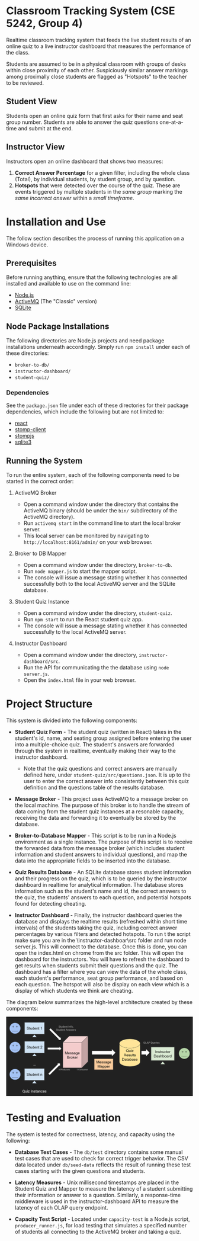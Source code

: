 # Classroom Tracking System (CSE 5242, Group 4)

Realtime classroom tracking system that feeds the live student results of an online quiz to a live instructor dashboard that measures the performance of the class.

Students are assumed to be in a physical classroom with groups of desks within close proximity of each other. Suspiciously similar answer markings among proximally close students are flagged as "Hotspots" to the teacher to be reviewed.

## Student View
Students open an online quiz form that first asks for their name and seat group number. Students are able to answer the quiz questions one-at-a-time and submit at the end.

## Instructor View
Instructors open an online dashboard that shows two measures:
1. **Correct Answer Percentage** for a given filter, including the whole class (Total), by individual students, by student group, and by question.
2. **Hotspots** that were detected over the course of the quiz. These are events triggered by multiple students in the *same group* marking the *same incorrect answer* within a *small timeframe*.

# Installation and Use
The follow section describes the process of running this application on a Windows device.

## Prerequisites
Before running anything, ensure that the following technologies are all installed and available to use on the command line:
+ [Node.js](https://nodejs.org/en/)
+ [ActiveMQ](https://activemq.apache.org) (The "Classic" version)
+ [SQLite](https://www.sqlite.org/index.html)

## Node Package Installations
The following directories are Node.js projects and need package installations underneath accordingly. Simply run `npm install` under each of these directories:
+ `broker-to-db/`
+ `instructor-dashboard/`
+ `student-quiz/`

### Dependencies
See the `package.json` file under each of these directories for their package dependencies, which include the following but are not limited to:
+ [react](https://reactjs.org/)
+ [stomp-client](https://github.com/easternbloc/node-stomp-client#readme)
+ [stompjs](https://github.com/stomp-js/stompjs)
+ [sqlite3](https://github.com/TryGhost/node-sqlite3)

## Running the System
To run the entire system, each of the following components need to be started in the correct order:
1. ActiveMQ Broker
   - Open a command window under the directory that contains the ActiveMQ binary (should be under the `bin/` subdirectory of the ActiveMQ directory).
   - Run `activemq start` in the command line to start the local broker server.
   - This local server can be monitored by navigating to `http://localhost:8161/admin/` on your web browser.

2. Broker to DB Mapper
   - Open a command window under the directory, `broker-to-db`.
   - Run `node mapper.js` to start the mapper script.
   - The console will issue a message stating whether it has connected successfully both to the local ActiveMQ server and the SQLite database.

3. Student Quiz Instance
   - Open a command window under the directory, `student-quiz`.
   - Run `npm start` to run the React student quiz app.
   - The console will issue a message stating whether it has connected successfully to the local ActiveMQ server.

4. Instructor Dashboard
   - Open a command window under the directory, `instructor-dashboard/src`.
   - Run the API for communicating the the database using `node server.js`.
   - Open the `index.html` file in your web browser.


# Project Structure
This system is divided into the following components:
+ **Student Quiz Form** - The student quiz (written in React) takes in the student's id, name, and seating group assigned before entering the user into a multiple-choice quiz. The student's answers are forwarded through the system in realtime, eventually making their way to the instructor dashboard.

    + Note that the quiz questions and correct answers are manually defined here, under `student-quiz/src/questions.json`.
    It is up to the user to enter the correct answer info consistently between this quiz definition and the questions
    table of the results database.

+ **Message Broker** - This project uses ActiveMQ to a message broker on the local machine. The purpose of this broker is to handle the stream of data coming from the student quiz instances at a resonable capacity, receiving the data and forwarding it to eventually be stored by the database.

+ **Broker-to-Database Mapper** - This script is to be run in a Node.js environment as a single instance. The purpose of this script is to receive the forwarded data from the message broker (which includes student information and student answers to individual questions), and map the data into the appropriate fields to be inserted into the database.

+ **Quiz Results Database** - An SQLite database stores student information and their progress on the quiz, which is to be queried by the instructor dashboard in realtime for analytical information. The database stores information such as the student's name and id, the correct answers to the quiz, the students' answers to each question, and potential hotspots found for detecting cheating.

+ **Instructor Dashboard** - Finally, the instructor dashboard queries the database and displays the realtime results (refreshed within short time intervals) of the students taking the quiz, including correct answer percentages by various filters and detected hotspots. To run t the script make sure you are in the \instructor-dashboar\src folder and run node server.js. This will connect to the database. Once this is done, you can open the index.html on chrome from the src folder. This will open the dashboard for the instructors. You will have to refresh the dashboard to get results when students submit their questions and the quiz. The dashboard has a filter where you can view the data of the whole class, each student's performance, seat group performance, and based on each question. The hotspot will also be display on each view which is a display of which students we think are cheating.  

The diagram below summarizes the high-level architecture created by these components:

![System High-Level Architecture](/images/project-architecture.png)

# Testing and Evaluation
The system is tested for correctness, latency, and capacity using the following:

+ **Database Test Cases** - The `db/test` directory contains some manual test cases that are used to check for
correct trigger behavior. The CSV data located under `db/seed-data` reflects the result of running these test cases
starting with the given questions and students.

+ **Latency Measures** - Unix millisecond timestamps are placed in the Student Quiz and Mapper to measure the latency of
a student submitting their information or answer to a question. Similarly, a response-time middleware is used
in the instructor-dashboard API to measure the latency of each OLAP query endpoint.

+ **Capacity Test Script** - Located under `capacity-test` is a Node.js script, `producer_runner.js`, for load testing that
simulates a specified number of students all connecting to the ActiveMQ broker and taking a quiz.